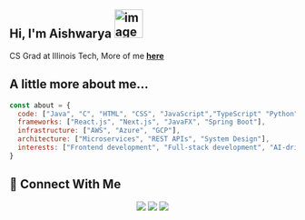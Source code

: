 ## Hi, I'm Aishwarya <img width="50" height="50" alt="image" src="https://media4.giphy.com/media/v1.Y2lkPTc5MGI3NjExNmxxMWNzdGtoNGZkY3MyOGJ3N2d3aHFqMnFjY2NzZ3h2bnk5NGYyeSZlcD12MV9pbnRlcm5hbF9naWZfYnlfaWQmY3Q9cw/vH4JFPMpoV5kf1zL6b/giphy.gif" />
CS Grad at Illinois Tech, More of me **[here](https://ashevkar.github.io/portfolio/)**

## A little more about me...
```javascript
const about = {
  code: ["Java", "C", "HTML", "CSS", "JavaScript","TypeScript" "Python"],
  frameworks: ["React.js", "Next.js", "JavaFX", "Spring Boot"],
  infrastructure: ["AWS", "Azure", "GCP"],
  architecture: ["Microservices", "REST APIs", "System Design"],
  interests: ["Frontend development", "Full-stack development", "AI-driven solutions"]
}
```
## 🌟 Connect With Me

<p align="center">
  <a href="https://www.linkedin.com/in/aishwarya-shevkar/"><img src="https://img.shields.io/badge/-LinkedIn-blue?style=for-the-badge&logo=linkedin&logoColor=white" /></a>
  <a href="https://drive.google.com/file/d/1VgtSvjpUrQqb9QzLe7Z2fLQ3P5_9G0Yg/view?usp=drive_link"><img src="https://img.shields.io/badge/Resume-brightgreen?style=for-the-badge&logo=adobe-acrobat-reader&logoColor=white" /></a>
   <a href="mailto:aishshevkar@gmail.com"><img src="https://img.shields.io/badge/Mail-orange?style=for-the-badge&logo=adobe-acrobat-reader&logoColor=white" /></a>
</p>

